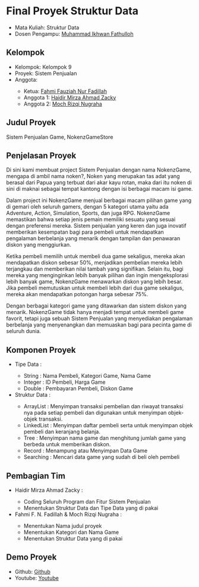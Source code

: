 # Final Proyek Struktur Data
<ul>
  <li>Mata Kuliah: Struktur Data</li>
  <li>Dosen Pengampu: <a href="https://github.com/Muhammad-Ikhwan-Fathulloh">Muhammad Ikhwan Fathulloh</a></li>
</ul>

## Kelompok
<ul>
  <li>Kelompok: Kelompok 9</li>
  <li>Proyek: Sistem Penjualan</li>
  <li>Anggota:</li>
  <ul>
    <li>Ketua: <a href="">Fahmi Fauziah Nur Fadillah</a></li>
    <li>Anggota 1: <a href="">Haidir Mirza Ahmad Zacky</a></li>
    <li>Anggota 2: <a href="">Moch Rizqi Nugraha</a></li>
  </ul>
</ul>

## Judul Proyek
<p>Sistem Penjualan Game, NokenzGameStore</p>

## Penjelasan Proyek
<p>Di sini kami membuat project Sistem Penjualan dengan nama NokenzGame, mengapa di ambil nama noken?, Noken yang merupakan tas adat yang berasal dari Papua yang terbuat dari akar kayu rotan, maka dari itu noken di sini di maknai sebagai tempat kantong dengan isi berbagai macam isi game. 

Dalam project ini NokenzGame menjual berbagai macam pilihan game yang di gemari oleh seluruh gamers, dengan 5 kategori utama yaitu ada Adventure, Action, Simulation, Sports, dan juga RPG. NokenzGame memastikan bahwa setiap jenis pemain memiliki sesuatu yang sesuai dengan preferensi mereka. Sistem penjualan yang keren dan juga inovatif memberikan kesempatan bagi para pembeli untuk mendapatkan pengalaman berbelanja yang menarik dengan tampilan dan penawaran diskon yang menggiurkan.

Ketika pembeli memilih untuk membeli dua game sekaligus, mereka akan mendapatkan diskon sebesar 50%, menjadikan pembelian mereka lebih terjangkau dan memberikan nilai tambah yang signifikan. Selain itu, bagi mereka yang menginginkan lebih banyak pilihan dan ingin mengeksplorasi lebih banyak game, NokenzGame menawarkan diskon yang lebih besar. Jika pembeli memutuskan untuk membeli lebih dari dua game sekaligus, mereka akan mendapatkan potongan harga sebesar 75%.

Dengan berbagai kategori game yang ditawarkan dan sistem diskon yang menarik. NokenzGame tidak hanya menjadi tempat untuk membeli game favorit, tetapi juga sebuah Sistem Penjualan yang menyediakan pengalaman berbelanja yang menyenangkan dan memuaskan bagi para pecinta game di seluruh dunia.</p>

## Komponen Proyek
<ul>
  <li>Tipe Data :</li>
  <ul>
    <li>String  : Nama Pembeli, Kategori Game, Nama Game </li>
    <li>Integer : ID Pembeli, Harga Game</li>
    <li>Double  : Pembayaran Pembeli, Diskon Game</li>
  </ul>
  
  <li>Struktur Data :</li>
  <ul>
    <li>ArrayList  : Menyimpan transaksi pembelian dan riwayat transaksi nya pada setiap pembeli dan digunakan untuk menyimpan objek-objek transaksi.</li>
    <li>LinkedList : Menyimpan daftar pembeli serta untuk menyimpan objek pembeli dan keranjang belanja.</li>
    <li>Tree       : Menyimpan nama game dan menghitung jumlah game yang berbeda untuk memberikan diskon.</li>
    <li>Record     : Menampung atau Menyimpan Data Game</li>
    <li>Searching  : Mencari data game yang sudah di beli oleh pembeli</li>
  </ul>
</ul>

## Pembagian Tim
<ul>
  <li>Haidir Mirza Ahmad Zacky :</li>
  <ul>
    <li>Coding Seluruh Program dan Fitur Sistem Penjualan</li>
    <li>Menentukan Struktur Data dan Tipe Data yang di pakai</li>
  </ul>
  
  <li>Fahmi F. N. Fadillah & Moch Rizqi Nugraha :</li>
  <ul>
    <li>Menentukan Nama judul proyek</li>
    <li>Menentukan Kategori dan Nama Game</li>
    <li>Menentukan Struktur Data yang di pakai</li>
  </ul>
</ul>

## Demo Proyek
<ul>
  <li>Github: <a href="">Github</a></li>
  <li>Youtube: <a href="https://youtu.be/lGE2oVKS4mo?si=9ram175ixI-x8yZ7">Youtube</a></li>
</ul>
